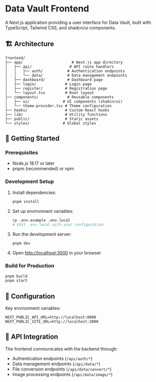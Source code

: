 # Data Vault Frontend

A Next.js application providing a user interface for Data Vault, built with TypeScript, Tailwind CSS, and shadcn/ui components.

## 🏗️ Architecture

```
frontend/
├── app/                      # Next.js app directory
│   ├── api/                 # API route handlers
│   │   ├── auth/           # Authentication endpoints
│   │   └── data/           # Data management endpoints
│   ├── dashboard/          # Dashboard page
│   ├── login/             # Login page
│   ├── register/          # Registration page
│   └── layout.tsx         # Root layout
├── components/             # Reusable components
│   ├── ui/               # UI components (shadcn/ui)
│   └── theme-provider.tsx # Theme configuration
├── hooks/                 # Custom React hooks
├── lib/                   # Utility functions
├── public/                # Static assets
└── styles/               # Global styles
```

## 🚀 Getting Started

### Prerequisites

- Node.js 18.17 or later
- pnpm (recommended) or npm

### Development Setup

1. Install dependencies:
   ```bash
   pnpm install
   ```

2. Set up environment variables:
   ```bash
   cp .env.example .env.local
   # Edit .env.local with your configuration
   ```

3. Run the development server:
   ```bash
   pnpm dev
   ```

4. Open [http://localhost:3000](http://localhost:3000) in your browser

### Build for Production

```bash
pnpm build
pnpm start
```

## 🔧 Configuration

Key environment variables:

```env
NEXT_PUBLIC_API_URL=http://localhost:8000
NEXT_PUBLIC_SITE_URL=http://localhost:3000
```

## 📡 API Integration

The frontend communicates with the backend through:

- Authentication endpoints (`/api/auth/*`)
- Data management endpoints (`/api/data/*`)
- File conversion endpoints (`/api/data/convert/*`)
- Image processing endpoints (`/api/data/image/*`)
